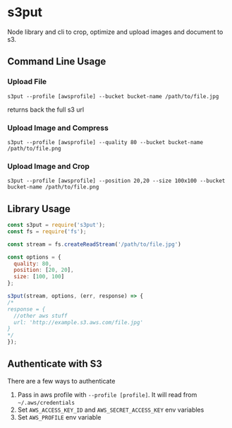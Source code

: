 # s3put
Node library and cli to crop, optimize and upload images and document to s3.

## Command Line Usage

### Upload File

`s3put --profile [awsprofile] --bucket bucket-name /path/to/file.jpg`

returns back the full s3 url

### Upload Image and Compress

`s3put --profile [awsprofile] --quality 80 --bucket bucket-name /path/to/file.png`

### Upload Image and Crop

`s3put --profile [awsprofile] --position 20,20 --size 100x100 --bucket bucket-name /path/to/file.png`

## Library Usage

```javascript
const s3put = require('s3put');
const fs = require('fs');

const stream = fs.createReadStream('/path/to/file.jpg')

const options = {
  quality: 80,
  position: [20, 20],
  size: [100, 100]
};

s3put(stream, options, (err, response) => {
/*
response = {
  //other aws stuff
  url: 'http://example.s3.aws.com/file.jpg'
}
*/
});
```

## Authenticate with S3

There are a few ways to authenticate

1. Pass in aws profile with `--profile [profile]`.  It will read from `~/.aws/credentials`
2. Set `AWS_ACCESS_KEY_ID` and `AWS_SECRET_ACCESS_KEY` env variables
3. Set `AWS_PROFILE` env variable
